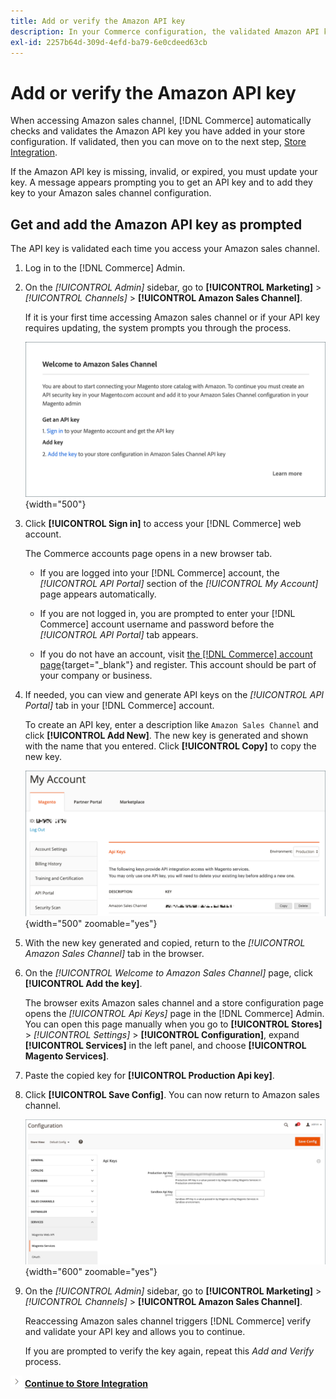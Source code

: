 ```yaml
---
title: Add or verify the Amazon API key
description: In your Commerce configuration, the validated Amazon API key allows you to integrate your stores with your Amazon Seller account.
exl-id: 2257b64d-309d-4efd-ba79-6e0cdeed63cb
---
```

# Add or verify the Amazon API key

When accessing Amazon sales channel, [!DNL Commerce] automatically checks and validates the Amazon API key you have added in your store configuration. If validated, then you can move on to the next step, [Store Integration](./store-integration.md).

If the Amazon API key is missing, invalid, or expired, you must update your key. A message appears prompting you to get an API key and to add they key to your Amazon sales channel configuration.

## Get and add the Amazon API key as prompted

The API key is validated each time you access your Amazon sales channel.

1. Log in to the [!DNL Commerce] Admin.

1. On the _[!UICONTROL Admin]_ sidebar, go to **[!UICONTROL Marketing]** > _[!UICONTROL Channels]_ > **[!UICONTROL Amazon Sales Channel]**.

   If it is your first time accessing Amazon sales channel or if your API key requires updating, the system prompts you through the process.

   ![Get and Add the Amazon API Key Prompt](assets/amazon-api-verification-prompt.png){width="500"}

1. Click **[!UICONTROL Sign in]** to access your [!DNL Commerce] web account.

    The Commerce accounts page opens in a new browser tab.

   - If you are logged into your [!DNL Commerce] account, the _[!UICONTROL API Portal]_ section of the _[!UICONTROL My Account]_ page appears automatically.

   - If you are not logged in, you are prompted to enter your [!DNL Commerce] account username and password before the _[!UICONTROL API Portal]_ tab appears.

   - If you do not have an account, visit [the [!DNL Commerce] account page](https://account.magento.com/customer/account/login/){target="_blank"} and register. This account should be part of your company or business.

1. If needed, you can view and generate API keys on the _[!UICONTROL API Portal]_ tab in your [!DNL Commerce] account.

   To create an API key, enter a description like `Amazon Sales Channel` and click **[!UICONTROL Add New]**. The new key is generated and shown with the name that you entered. Click **[!UICONTROL Copy]** to copy the new key.

    ![Generate or copy an API key](assets/amazon-add-api-key.png){width="500" zoomable="yes"}

1. With the new key generated and copied, return to the _[!UICONTROL Amazon Sales Channel]_ tab in the browser.

1. On the _[!UICONTROL Welcome to Amazon Sales Channel]_ page, click **[!UICONTROL Add the key]**.

   The browser exits Amazon sales channel and a store configuration page opens the _[!UICONTROL Api Keys]_ page in the [!DNL Commerce] Admin. You can open this page manually when you go to **[!UICONTROL Stores]** > _[!UICONTROL Settings]_ > **[!UICONTROL Configuration]**, expand **[!UICONTROL Services]** in the left panel, and choose **[!UICONTROL Magento Services]**.

1. Paste the copied key for **[!UICONTROL Production Api key]**.

1. Click **[!UICONTROL Save Config]**. You can now return to Amazon sales channel.

    ![Adding your API Key in your store configuration](assets/config-magento-services-api-screen.png){width="600" zoomable="yes"}

1. On the _[!UICONTROL Admin]_ sidebar, go to **[!UICONTROL Marketing]** > _[!UICONTROL Channels]_ > **[!UICONTROL Amazon Sales Channel]**.

   Reaccessing Amazon sales channel triggers [!DNL Commerce] verify and validate your API key and allows you to continue.

   If you are prompted to verify the key again, repeat this _Add and Verify_ process.

![Next icon](assets/btn-next.png) [**Continue to Store Integration**](./store-integration.md)
